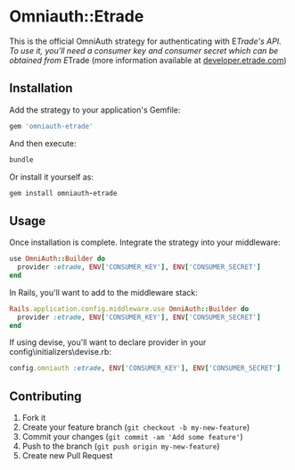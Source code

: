# Omniauth::Etrade

This is the official OmniAuth strategy for authenticating with E*Trade's API. To use it, you'll need a consumer key and consumer secret which can be obtained from E*Trade (more information available at [developer.etrade.com](https://developer.etrade.com/))

## Installation

Add the strategy to your application's Gemfile:

```ruby
gem 'omniauth-etrade'
```

And then execute:

```ruby
bundle
```

Or install it yourself as:

```ruby
gem install omniauth-etrade
```

## Usage

Once installation is complete. Integrate the strategy into your middleware:

```ruby
use OmniAuth::Builder do
  provider :etrade, ENV['CONSUMER_KEY'], ENV['CONSUMER_SECRET']
end
```

In Rails, you'll want to add to the middleware stack:

```ruby
Rails.application.config.middleware.use OmniAuth::Builder do
  provider :etrade, ENV['CONSUMER_KEY'], ENV['CONSUMER_SECRET']
end
```

If using devise, you'll want to declare provider in your config\initializers\devise.rb:

```ruby
config.omniauth :etrade, ENV['CONSUMER_KEY'], ENV['CONSUMER_SECRET']
```

## Contributing

1. Fork it
2. Create your feature branch (`git checkout -b my-new-feature`)
3. Commit your changes (`git commit -am 'Add some feature'`)
4. Push to the branch (`git push origin my-new-feature`)
5. Create new Pull Request
